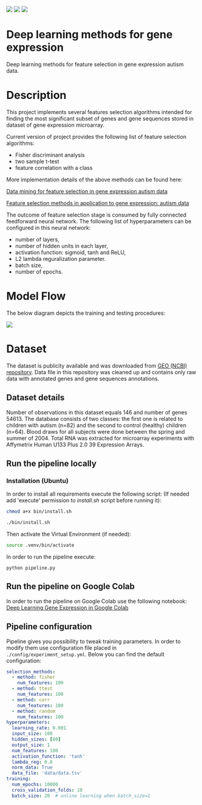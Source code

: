 ![](https://img.shields.io/badge/Python-3.6-blue.svg) ![](https://img.shields.io/badge/NumPy-1.14.2-blue.svg) ![](https://img.shields.io/badge/License-MIT-blue.svg)

# Deep learning methods for gene expression
Deep learning methods for feature selection in gene expression autism data.
# Description
This project implements several features selection algorithms intended for finding the most significant subset of genes and gene sequences stored in dataset of gene expression microarray. 

Current version of project provides the following list of feature selection algorithms:
* Fisher discriminant analysis
* two sample t-test
* feature correlation with a class
  
More implementation details of the above methods can be found here:

[Data mining for feature selection in gene expression autism data](http://www.sciencedirect.com/science/article/pii/S0957417414005259)

[Feature selection methods in application to gene expression: autism data](http://www.pe.org.pl/articles/2014/8/47.pdf)

The outcome of feature selection stage is consumed by fully connected feedforward neural network. The following list of hyperparameters can be configured in this neural network:
* number of layers,
* number of hidden units in each layer,
* activation function: sigmoid, tanh and ReLU,
* L2 lambda reguralization parameter.
* batch size,
* number of epochs.

# Model Flow
The below diagram depicts the training and testing procedures:

![](pics/model_flow.png)

# Dataset

The dataset is publicity available and was downloaded from [GEO (NCBI) repository](https://www.ncbi.nlm.nih.gov/sites/GDSbrowser?acc=GDS4431). Data file in this repository was cleaned up and contains only raw data with annotated genes and gene sequences annotations.

## Dataset details
Number of observations in this dataset equals 146 and number of genes 54613. The database consists of two classes: the first one is related to children with autism (n=82) and the second to control (healthy) children (n=64). Blood draws for all subjects were done between the spring and  summer  of  2004.  Total  RNA  was  extracted  for  microarray experiments with Affymetrix Human U133 Plus 2.0 39 Expression Arrays. 


## Run the pipeline locally

### Installation (Ubuntu)

In order to install all requirements execute the following script:
(If needed add 'execute' permission to *install.sh* script before running it):
```bash
chmod a+x bin/install.sh
```

```bash
./bin/install.sh
```

Then activate the Virtual Environment (if needed):
```bash
source .venv/bin/activate
```
In order to run the pipeline execute:
```
python pipeline.py
```

## Run the pipeline on Google Colab
In order to run the pipeline on Google Colab use the following notebook:
[Deep Learning Gene Expression in Google Colab](https://github.com/tlatkowski/deep-learning-gene-expression/blob/master/colab/deep_learning_feature_selection.ipynb)

## Pipeline configuration

Pipeline gives you possibility to tweak training parameters. In order to modify them use configuration file
placed in `./config/experiment_setup.yml`. Below you can find the default configuration:

```yaml
selection_methods:
  - method: fisher
    num_features: 100
  - method: ttest
    num_features: 100
  - method: corr
    num_features: 100
  - method: random
    num_features: 100
hyperparameters:
  learning_rate: 0.001
  input_size: 100
  hidden_sizes: [80]
  output_size: 1
  num_features: 100
  activation_function: 'tanh'
  lambda_reg: 0.8
  norm_data: True
  data_file: 'data/data.tsv'
training:
  num_epochs: 10000
  cross_validation_folds: 10
  batch_size: 20  # online learning when batch_size=1
```